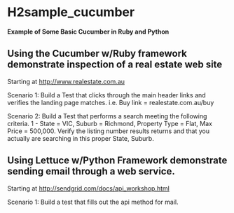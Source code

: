 H2sample_cucumber
===============

**Example of Some Basic Cucumber in Ruby and Python**

Using the Cucumber w/Ruby framework demonstrate inspection of a real estate web site
----------------

Starting at http://www.realestate.com.au

Scenario 1: Build a Test that clicks through the main header links and verifies the landing page matches.
i.e. Buy link = realestate.com.au/buy

Scenario 2: Build a Test that performs a search meeting the following criteria. 1 - State = VIC, Suburb = Richmond, Property Type = Flat, Max Price = 500,000.
Verify the listing number results returns and that you actually are searching in this proper State, Suburb.


Using Lettuce w/Python Framework demonstrate sending email through a web service.
----------------

Starting at http://sendgrid.com/docs/api_workshop.html

Scenario 1: Build a test that fills out the api method for mail.
